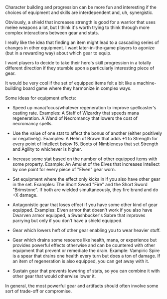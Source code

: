 Character building and progression can be more fun and interesting if the
choices of equipment and skills are interdependent and, uh, synergistic.

Obviously, a shield that increases strength is good for a warrior that uses
melee weapons a lot, but I think it's worth trying to think through more
complex interactions between gear and stats.

I really like the idea that finding an item might lead to a cascading series of
changes in other equipment. I want later-in-the-game players to agonize (but in
a rewarding way) about which gear to equip.

I want players to decide to take their hero's skill progression in a totally
different direction if they stumble upon a particularly interesting piece of
gear.

It would be very cool if the set of equipped items felt a bit like a
machine-building board game where they harmonize in complex ways.

Some ideas for equipment effects:

-   Speed up mana/focus/whatever regeneration to improve spellcaster's casting
    rate. Examples: A Staff of Wizardry that speeds mana regeneration. A Wand of
    Necromancy that lowers the cost of necromancy spells.

-   Use the value of one stat to affect the bonus of another (either positively
    or negatively). Examples: A Helm of Brawn that adds +1 to Strength for
    every point of Intellect *below* 15. Boots of Nimbleness that set Strength
    and Agility to whichever is higher.

-   Increase some stat based on the number of other equipped items with some
    property. Example: An Amulet of the Elves that increases Intellect by one
    point for every piece of "Elven" gear worn.

-   Set equipment where the effect only kicks in if you also have other gear in
    the set. Examples: The Short Sword "Fire" and the Short Sword "Brimstone".
    If both are wielded simultaneously, they fire brand and do +X damage.

-   Antagonistic gear that loses effect if you have some other kind of gear
    equipped. Examples: Elven armor that doesn't work if you also have Dwarven
    armor equipped, a Swashbucker's Sabre that improves parrying but only if
    you don't have a shield equipped.

-   Gear which lowers heft of other gear enabling you to wear heavier stuff.

-   Gear which drains some resource like health, mana, or experience but
    provides powerful effects otherwise and can be countered with other
    equipment that prevent or remediate the drain. Example: Vampiric Spire is
    a spear that drains one health every turn but does a ton of damage. If an
    item of regeneration is also equipped, you can get away with it.

-   Sustain gear that prevents lowering of stats, so you can combine it with
    other gear that would otherwise lower it.

In general, the most powerful gear and artifacts should often involve some sort
of trade-off or compromise.
